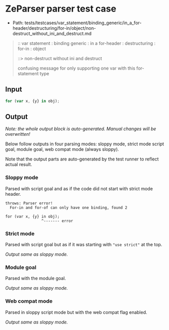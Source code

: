 # ZeParser parser test case

- Path: tests/testcases/var_statement/binding_generic/in_a_for-header/destructuring/for-in/object/non-destruct_without_ini_and_destruct.md

> :: var statement : binding generic : in a for-header : destructuring : for-in : object
>
> ::> non-destruct without ini and destruct
>
> confusing message for only supporting one var with this for-statement type

## Input

`````js
for (var x, {y} in obj);
`````

## Output

_Note: the whole output block is auto-generated. Manual changes will be overwritten!_

Below follow outputs in four parsing modes: sloppy mode, strict mode script goal, module goal, web compat mode (always sloppy).

Note that the output parts are auto-generated by the test runner to reflect actual result.

### Sloppy mode

Parsed with script goal and as if the code did not start with strict mode header.

`````
throws: Parser error!
  For-in and for-of can only have one binding, found 2

for (var x, {y} in obj);
                ^------- error
`````

### Strict mode

Parsed with script goal but as if it was starting with `"use strict"` at the top.

_Output same as sloppy mode._

### Module goal

Parsed with the module goal.

_Output same as sloppy mode._

### Web compat mode

Parsed in sloppy script mode but with the web compat flag enabled.

_Output same as sloppy mode._
